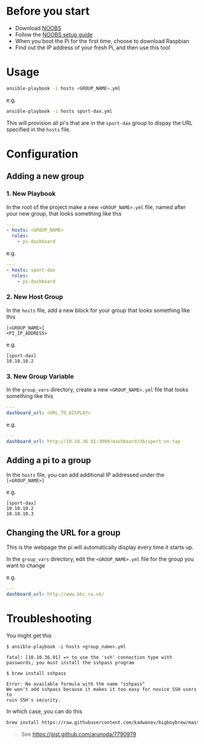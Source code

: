 # Before you start

- Download [NOOBS](https://www.raspberrypi.org/downloads/noobs/)
- Follow the [NOOBS setup guide](https://www.raspberrypi.org/help/noobs-setup/)
- When you boot the Pi for the first time, choose to download Raspbian
- Find out the IP address of your fresh Pi, and then use this tool

# Usage

```bash
ansible-playbook -i hosts <GROUP_NAME>.yml
```

e.g.

```bash
ansible-playbook -i hosts sport-dax.yml
```

This will provision all pi's that are in the `sport-dax` group to dispay the URL specified in the `hosts` file.

# Configuration

## Adding a new group

### 1. New Playbook

In the root of the project make a new `<GROUP_NAME>.yml` file, named after your new group, that looks something like this

```yaml
---
- hosts: <GROUP_NAME>
  roles:
    - pi-dashboard

```

e.g.

```yaml
---
- hosts: sport-dax
  roles:
    - pi-dashboard
```

### 2. New Host Group

In the `hosts` file, add a new block for your group that looks something like this

```
[<GROUP_NAME>]
<PI_IP_ADDRESS>
```

e.g.

```
[sport-dax]
10.10.10.2
```

### 3. New Group Variable

In the `group_vars` directory, create a new `<GROUP_NAME>.yml` file that looks something like this

```yaml
---
dashboard_url: <URL_TO_DISPLAY>
```

e.g.

```yaml
---
dashboard_url: http://10.10.36.91:3000/dashboard/db/sport-on-tap
```

## Adding a pi to a group

In the `hosts` file, you can add additional IP addressed under the `[<GROUP_NAME>]`

e.g.

```
[sport-dax]
10.10.10.2
10.10.10.3
```

## Changing the URL for a group

This is the webpage the pi will automatically display every time it starts up.

In the `group_vars` directory, edit the `<GROUP_NAME>.yml` file for the group you want to change

e.g.

```yaml
---
dashboard_url: http://www.bbc.co.uk/
```

# Troubleshooting

You might get this

```
$ ansible-playbook -i hosts <group_name>.yml

fatal: [10.10.36.91] => to use the 'ssh' connection type with passwords, you must install the sshpass program

$ brew install sshpass

Error: No available formula with the name "sshpass"
We won't add sshpass because it makes it too easy for novice SSH users to
ruin SSH's security.
```

In which case, you can do this

```bash
brew install https://raw.githubusercontent.com/kadwanev/bigboybrew/master/Library/Formula/sshpass.rb
```

> See https://gist.github.com/arunoda/7790979
